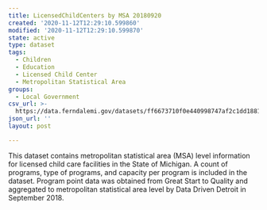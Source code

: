 ```yaml
---
title: LicensedChildCenters by MSA 20180920
created: '2020-11-12T12:29:10.599860'
modified: '2020-11-12T12:29:10.599870'
state: active
type: dataset
tags:
  - Children
  - Education
  - Licensed Child Center
  - Metropolitan Statistical Area
groups:
  - Local Government
csv_url: >-
  https://data.ferndalemi.gov/datasets/ff6673710f0e440998747af2c1dd1881_0.csv?outSR=%7B%22latestWkid%22%3A2898%2C%22wkid%22%3A2898%7D
json_url: ''
layout: post

---
```

This dataset contains metropolitan statistical area (MSA) level information for licensed child care facilities in the State of Michigan. A count of programs, type of programs, and capacity per program is included in the dataset. Program point data was obtained from Great Start to Quality and aggregated to metropolitan statistical area level by Data Driven Detroit in September 2018.
